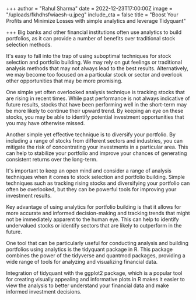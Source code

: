 +++
author = "Rahul Sharma"
date = 2022-12-23T17:00:00Z
image = "/uploads/fkhdhsfwiaesh-u.jpeg"
include_cta = false
title = "Boost Your Profits and Minimize Losses with simple analytics and leverage Tidyquant"

+++
Big banks and other financial institutions often use analytics to build portfolios, as it can provide a number of benefits over traditional stock selection methods.

It's easy to fall into the trap of using suboptimal techniques for stock selection and portfolio building. We may rely on gut feelings or traditional analysis methods that may not always lead to the best results. Alternatively, we may become too focused on a particular stock or sector and overlook other opportunities that may be more promising.

One simple yet often overlooked analysis technique is tracking stocks that are rising in recent times. While past performance is not always indicative of future results, stocks that have been performing well in the short-term may be more likely to continue their upward trend. By keeping an eye on these stocks, you may be able to identify potential investment opportunities that you may have otherwise missed.

Another simple yet effective technique is to diversify your portfolio. By including a range of stocks from different sectors and industries, you can mitigate the risk of concentrating your investments in a particular area. This can help to stabilize your portfolio and improve your chances of generating consistent returns over the long-term.

It's important to keep an open mind and consider a range of analysis techniques when it comes to stock selection and portfolio building. Simple techniques such as tracking rising stocks and diversifying your portfolio can often be overlooked, but they can be powerful tools for improving your investment results.

Key advantage of using analytics for portfolio building is that it allows for more accurate and informed decision-making and tracking trends that might not be immediately apparent to the human eye. This can help to identify undervalued stocks or identify sectors that are likely to outperform in the future.

One tool that can be particularly useful for conducting analysis and building portfolios using analytics is the tidyquant package in R. This package combines the power of the tidyverse and quantmod packages, providing a wide range of tools for analyzing and visualizing financial data.

Integration of tidyquant with the ggplot2 package, which is a popular tool for creating visually appealing and informative plots in R makes it easier to view the analysis to better understand your financial data and make informed investment decisions.